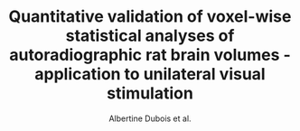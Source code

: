 ---
cat: gaia
subcat: signature
bestof: false
author: Albertine Dubois et al.
title: Quantitative validation of voxel-wise statistical analyses of autoradiographic rat brain volumes - application to unilateral visual stimulation
journal: NeuroImage
year: 2008
type: article
doi: 10.1016/j.neuroimage.2007.11.054
---